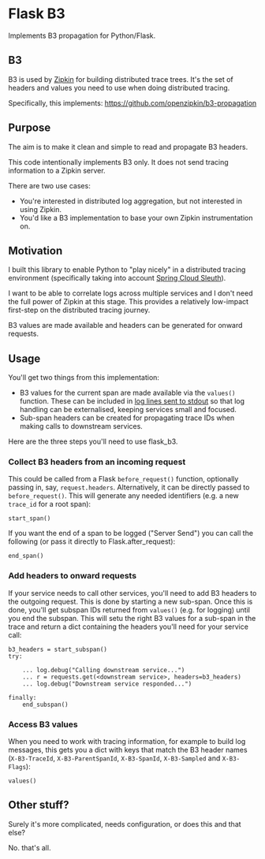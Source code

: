 # Flask B3

Implements B3 propagation for Python/Flask.

## B3

B3 is used by [Zipkin](http://zipkin.io/) for building distributed trace trees.
It's the set of headers and values you need to use when doing distributed tracing.

Specifically, this implements: https://github.com/openzipkin/b3-propagation

## Purpose

The aim is to make it clean and simple to read and propagate B3 headers.

This code intentionally implements B3 only. 
It does not send tracing information to a Zipkin server.

There are two use cases:

 * You're interested in distributed log aggregation, but not interested in using Zipkin.
 * You'd like a B3 implementation to base your own Zipkin instrumentation on.

## Motivation

I built this library to enable Python to "play nicely" in a distributed tracing environment 
(specifically taking into account [Spring Cloud Sleuth](https://cloud.spring.io/spring-cloud-sleuth/)).

I want to be able to correlate logs across multiple services and
I don't need the full power of Zipkin at this stage.
This provides a relatively low-impact first-step on the distributed tracing journey.

B3 values are made available and headers can be generated for onward requests.


## Usage

You'll get two things from this implementation:

 * B3 values for the current span are made available via the `values()` function. 
 These can be included in [log lines sent to stdout](https://12factor.net/logs) 
 so that log handling can be externalised, keeping services small and focused.
 * Sub-span headers can be created 
 for propagating trace IDs when making calls to downstream services.

Here are the three steps you'll need to use flask_b3.

### Collect B3 headers from an incoming request

This could be called from a Flask `before_request()` function, 
optionally passing in, say, `request.headers`.
Alternatively, it can be directly passed to `before_request()`. 
This will generate any needed identifiers 
(e.g. a new `trace_id` for a root span):

    start_span()
    
If you want the end of a span to be logged ("Server Send")
you can call the following (or pass it directly to Flask.after_request):
    
    end_span()

### Add headers to onward requests

If your service needs to call other services, 
you'll need to add B3 headers to the outgoing request.
This is done by starting a new sub-span.
Once this is done, you'll get subspan IDs returned from `values()`
(e.g. for logging) until you end the subspan.
This will setu the right B3 values for a sub-span in the trace
and return a dict containing the headers you'll need for your service call:

    b3_headers = start_subspan()
    try:
    
        ... log.debug("Calling downstream service...")
        ... r = requests.get(<downstream service>, headers=b3_headers)
        ... log.debug("Downstream service responded...")
        
    finally:
        end_subspan()
    

### Access B3 values 

When you need to work with tracing information, for example to build log messages, 
this gets you a dict with keys that match the B3 header names 
(`X-B3-TraceId`, `X-B3-ParentSpanId`, `X-B3-SpanId`, `X-B3-Sampled` and `X-B3-Flags`): 

    values()
    

## Other stuff?

Surely it's more complicated, needs configuration, or does this and that else?

No. that's all. 

